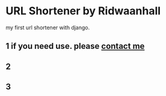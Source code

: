 # URL Shortener by Ridwaanhall
my first url shortener with django.


## 1 if you need use. please [contact me](https://my-portfolio.ridwaanhall.repl.co/contact/)



## 2



## 3

